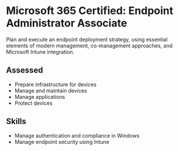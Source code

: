 # Microsoft 365 Certified: Endpoint Administrator Associate
Plan and execute an endpoint deployment strategy, using essential elements of modern management, co-management approaches, and Microsoft Intune integration.

## Assessed 
* Prepare infrastructure for devices
* Manage and maintain devices
* Manage applications
* Protect devices

## Skills
* Manage authentication and compliance in Windows
* Manage endpoint security using Intune
